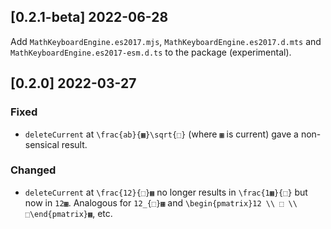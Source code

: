 ## [0.2.1-beta] 2022-06-28

Add `MathKeyboardEngine.es2017.mjs`, `MathKeyboardEngine.es2017.d.mts` and `MathKeyboardEngine.es2017-esm.d.ts` to the package (experimental).

## [0.2.0] 2022-03-27

### Fixed

- `deleteCurrent` at `\frac{ab}{▦}\sqrt{⬚}` (where `▦` is current) gave a non-sensical result.

### Changed

- `deleteCurrent` at `\frac{12}{⬚}▦` no longer results in `\frac{1▦}{⬚}` but now in `12▦`. Analogous for `12_{⬚}▦` and `\begin{pmatrix}12 \\ ⬚ \\ ⬚\end{pmatrix}▦`, etc.
